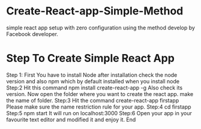 # Create-React-app-Simple-Method
simple react app setup with zero configuration using the method develop by Facebook developer.
# Step To Create Simple React App
Step 1: First You have to install Node 
after installation check the node version and also npm which by default installed when you install node
Step:2 Hit this command npm install create-react-app -g
Also check its version.
Now open the folder where you want to create the react app.
make the name of folder.
Step:3 Hit the command create-react-app firstapp
Please make sure the name restriction rule for your app.
Step:4 cd firstapp
Step:5 npm start
It will run on localhost:3000
Step:6 Open your app in your favourite text editor and modified it and enjoy it.
End
